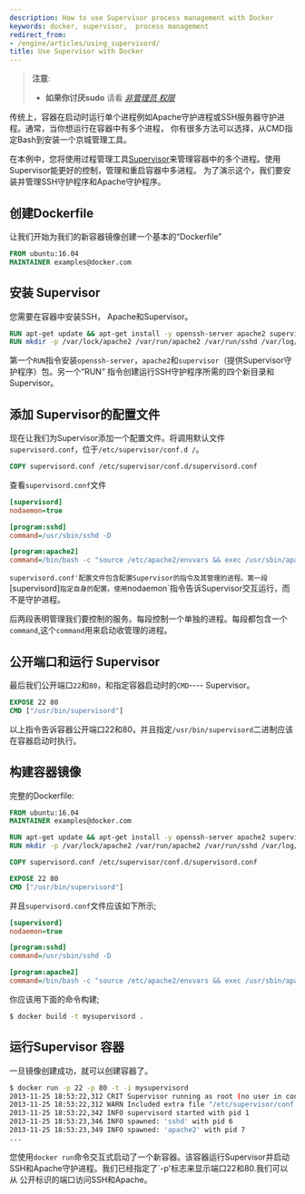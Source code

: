 ```yaml
---
description: How to use Supervisor process management with Docker
keywords: docker, supervisor,  process management
redirect_from:
- /engine/articles/using_supervisord/
title: Use Supervisor with Docker
---
```


> **注意**:
> - **如果你讨厌sudo** 请看 [*非管理员
>   权限*](../installation/binaries.md#giving-non-root-access)


传统上，容器在启动时运行单个进程例如Apache守护进程或SSH服务器守护进程。通常，当你想运行在容器中有多个进程， 你有很多方法可以选择，从CMD指定Bash到安装一个京城管理工具。

在本例中，您将使用过程管理工具[Supervisor](http://supervisord.org/)来管理容器中的多个进程。使用Supervisor能更好的控制，管理和重启容器中多进程。 为了演示这个，我们要安装并管理SSH守护程序和Apache守护程序。

## 创建Dockerfile

让我们开始为我们的新容器镜像创建一个基本的“Dockerfile”


```Dockerfile
FROM ubuntu:16.04
MAINTAINER examples@docker.com
```

## 安装 Supervisor

您需要在容器中安装SSH， Apache和Supervisor。

```Dockerfile
RUN apt-get update && apt-get install -y openssh-server apache2 supervisor
RUN mkdir -p /var/lock/apache2 /var/run/apache2 /var/run/sshd /var/log/supervisor
```


第一个`RUN`指令安装`openssh-server`，`apache2`和`supervisor`（提供Supervisor守护程序）包。另一个“RUN”
指令创建运行SSH守护程序所需的四个新目录和Supervisor。

## 添加 Supervisor的配置文件

现在让我们为Supervisor添加一个配置文件。将调用默认文件`supervisord.conf`，位于`/etc/supervisor/conf.d /`。


```Dockerfile
COPY supervisord.conf /etc/supervisor/conf.d/supervisord.conf
```

查看`supervisord.conf`文件

```ini
[supervisord]
nodaemon=true

[program:sshd]
command=/usr/sbin/sshd -D

[program:apache2]
command=/bin/bash -c "source /etc/apache2/envvars && exec /usr/sbin/apache2 -DFOREGROUND"
```

`supervisord.conf'配置文件包含配置Supervisor的指令及其管理的进程。第一段`[supervisord]`指定自身的配置。使用`nodaemon`指令告诉Supervisor交互运行，而不是守护进程。

后两段表明管理我们要控制的服务。每段控制一个单独的进程。每段都包含一个`command`,这个`command`用来启动收管理的进程。


## 公开端口和运行 Supervisor

最后我们公开端口`22`和`80`，和指定容器启动时的`CMD`---- Supervisor。

```Dockerfile
EXPOSE 22 80
CMD ["/usr/bin/supervisord"]
```

以上指令告诉容器公开端口22和80，并且指定`/usr/bin/supervisord`二进制应该在容器启动时执行。


## 构建容器镜像

完整的Dockerfile:

```Dockerfile
FROM ubuntu:16.04
MAINTAINER examples@docker.com

RUN apt-get update && apt-get install -y openssh-server apache2 supervisor
RUN mkdir -p /var/lock/apache2 /var/run/apache2 /var/run/sshd /var/log/supervisor

COPY supervisord.conf /etc/supervisor/conf.d/supervisord.conf

EXPOSE 22 80
CMD ["/usr/bin/supervisord"]
```

并且`supervisord.conf`文件应该如下所示;

```ini
[supervisord]
nodaemon=true

[program:sshd]
command=/usr/sbin/sshd -D

[program:apache2]
command=/bin/bash -c "source /etc/apache2/envvars && exec /usr/sbin/apache2 -DFOREGROUND"
```

你应该用下面的命令构建;

```bash
$ docker build -t mysupervisord .
```

## 运行Supervisor 容器

一旦镜像创建成功，就可以创建容器了。

```bash
$ docker run -p 22 -p 80 -t -i mysupervisord
2013-11-25 18:53:22,312 CRIT Supervisor running as root (no user in config file)
2013-11-25 18:53:22,312 WARN Included extra file "/etc/supervisor/conf.d/supervisord.conf" during parsing
2013-11-25 18:53:22,342 INFO supervisord started with pid 1
2013-11-25 18:53:23,346 INFO spawned: 'sshd' with pid 6
2013-11-25 18:53:23,349 INFO spawned: 'apache2' with pid 7
...
```


您使用`docker run`命令交互式启动了一个新容器。该容器运行Supervisor并启动SSH和Apache守护进程。我们已经指定了`-p'标志来显示端口22和80.我们可以从
公开标识的端口访问SSH和Apache。

